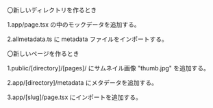〇新しいディレクトリを作るとき

1.app/page.tsx の中のモックデータを追加する。

2.allmetadata.ts に metadata ファイルをインポートする。

〇新しいページを作るとき

1.public/[directory]/[pages]/ にサムネイル画像 "thumb.jpg" を追加する。

2.app/[directory]/metadata にメタデータを追加する。

3.app/[slug]/page.tsx にインポートを追加する。
